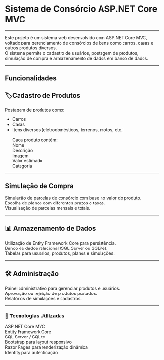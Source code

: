 # Sistema de Consórcio ASP.NET Core MVC
---
Este projeto é um sistema web desenvolvido com ASP.NET Core MVC, voltado para gerenciamento de consórcios de bens como carros, casas e outros produtos diversos. <br>
O sistema permite o cadastro de usuários, postagem de produtos, simulação de compra e armazenamento de dados em banco de dados.

---
 ## Funcionalidades
 
 
## 🏷Cadastro de Produtos

Postagem de produtos como:

- Carros
- Casas
- Itens diversos (eletrodomésticos, terrenos, motos, etc.) <br><br>
Cada produto contém:<br>
  Nome <br>
  Descrição<br>
  Imagem<br>
  Valor estimado<br>
  Categoria<br>
  
---

 ## Simulação de Compra
 
Simulação de parcelas de consórcio com base no valor do produto.<br>
Escolha de planos com diferentes prazos e taxas.<br>
Visualização de parcelas mensais e totais.<br>

---

## 📊 Armazenamento de Dados

Utilização de Entity Framework Core para persistência. <br>
Banco de dados relacional (SQL Server ou SQLite).<br>
Tabelas para usuários, produtos, planos e simulações.<br>

---
## 🛠️ Administração

Painel administrativo para gerenciar produtos e usuários.<br>
Aprovação ou rejeição de produtos postados.<br>
Relatórios de simulações e cadastros.<br>

---

### 🧰 Tecnologias Utilizadas
ASP.NET Core MVC <br>
Entity Framework Core<br>
SQL Server / SQLite<br>
Bootstrap para layout responsivo<br>
Razor Pages para renderização dinâmica<br>
Identity para autenticação<br>
